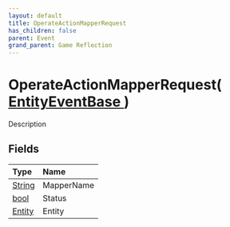 ```yaml
---
layout: default
title: OperateActionMapperRequest
has_children: false
parent: Event
grand_parent: Game Reflection
---
```

# OperateActionMapperRequest( [ EntityEventBase ](/riftbreaker-wiki/docs/game-reflection/events/entity_event_base/) )
Description 

## Fields

| Type | Name |
|:----------|:--------------|
| [String](/riftbreaker-wiki/docs/game-reflection/components/string/) | MapperName |
| [bool](/riftbreaker-wiki/docs/game-reflection/components/bool/) | Status |
| [Entity](/riftbreaker-wiki/docs/game-reflection/classes/entity/) | Entity |

